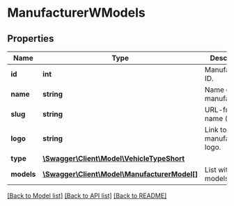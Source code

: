 # ManufacturerWModels

## Properties
Name | Type | Description | Notes
------------ | ------------- | ------------- | -------------
**id** | **int** | Manufacturer ID. | [optional] 
**name** | **string** | Name of the manufacturer. | [optional] 
**slug** | **string** | URL-friendly name (slug). | [optional] 
**logo** | **string** | Link to manufacturer&#x27;s logo. | [optional] 
**type** | [**\Swagger\Client\Model\VehicleTypeShort**](VehicleTypeShort.md) |  | [optional] 
**models** | [**\Swagger\Client\Model\ManufacturerModel[]**](ManufacturerModel.md) | List with all the models. | [optional] 

[[Back to Model list]](../../README.md#documentation-for-models) [[Back to API list]](../../README.md#documentation-for-api-endpoints) [[Back to README]](../../README.md)


